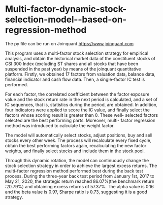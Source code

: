 # Multi-factor-dynamic-stock-selection-model--based-on-regression-method
The py file can be run on Joinquant https://www.joinquant.com

This program uses a multi-factor stock selection strategy for empirical analysis, and obtain the historical market data of the constituent stocks of CSI 300 Index (excluding ST shares and all stocks that have been suspended in the past year) by means of the joinquant quantitative platform. Firstly, we obtained 17 factors from valuation data, balance data, financial indicator and cash flow data. Then, a single-factor IC test is performed. 

For each factor, the correlated coefficient between the factor exposure value and the stock return rate in the next period is calculated, and a set of IC sequences, that is, statistics during the period, are obtained. In addition, four indicators were applied to score the IC value, and finally select the factors whose scoring result is greater than 0. These well- selected factors selected are the best performing parts. Moreover, multi- factor regression method was introduced to calculate the weight factor.

The model will automatically select stocks, adjust positions, buy and sell stocks every other week. The process will recalculate every fixed cycle, obtain the best performing factors again, recalculating the new factor weights, and finally select stocks and include them in the stock pool. 

Through this dynamic rotation, the model can continuously change the stock selection strategy in order to achieve the largest excess returns. The multi-factor regression method performed best during the back test process. During the three-year back test period from January 1st, 2017 to May 21, 2020, the strategic return reached 86.07%(the benchmark return :20.79%) and obtaining excess returns of 57.37%. The alpha value is 0.16 and the beta value is 0.97, Sharpe ratio is 0.73, suggesting it is a good strategy.

